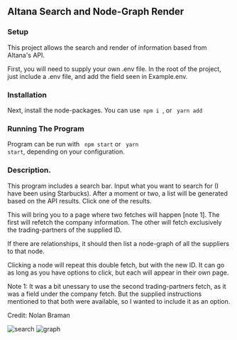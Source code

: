 ## Altana Search and Node-Graph Render

### Setup

This project allows the search and render of information based from Altana's API.

First, you will need to supply your own .env file. In the root of the project, just include a .env file, and add the field seen in Example.env.

### Installation

Next, install the node-packages. You can use<code> npm i </code>, or <code> yarn add</code>

### Running The Program

Program can be run with <code> npm start</code> or <code> yarn start</code>, depending on your configuration.

### Description.

This program includes a search bar. Input what you want to search for (I have been using Starbucks). After a moment or two, a list will be generated based on the API results. Click one of the results.

This will bring you to a page where two fetches will happen [note 1]. The first will refetch the company information. The other will fetch exclusively the trading-partners of the supplied ID.

If there are relationships, it should then list a node-graph of all the suppliers to that node.

Clicking a node will repeat this double fetch, but with the new ID. It can go as long as you have options to click, but each will appear in their own page.

Note 1:
It was a bit unessary to use the second trading-partners fetch, as it was a field under the company fetch. But the supplied instructions mentioned to that both were available, so I wanted to include it as an option.

Credit: Nolan Braman

![search](https://i.imgur.com/UeBkpgp.png)
![graph](https://i.imgur.com/4Rq1IXw.png)
